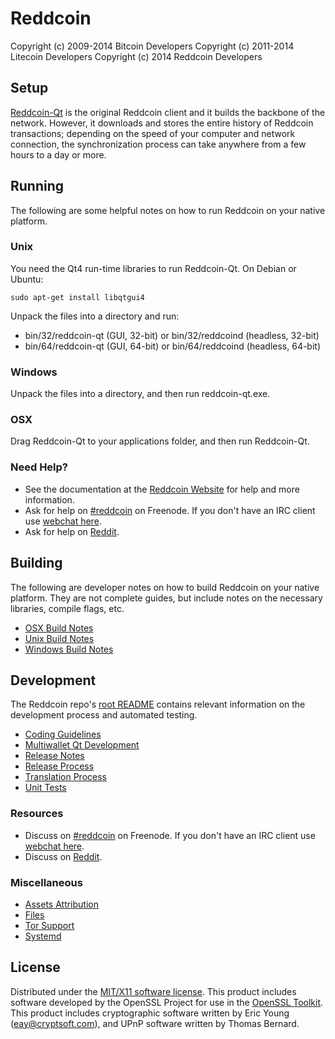 Reddcoin
================

Copyright (c) 2009-2014 Bitcoin Developers
Copyright (c) 2011-2014 Litecoin Developers
Copyright (c) 2014 Reddcoin Developers


Setup
---------------------
[Reddcoin-Qt](http://www.reddcoin.com) is the original Reddcoin client and it builds the backbone of the network. However, it downloads and stores the entire history of Reddcoin transactions; depending on the speed of your computer and network connection, the synchronization process can take anywhere from a few hours to a day or more.

Running
---------------------
The following are some helpful notes on how to run Reddcoin on your native platform. 

### Unix

You need the Qt4 run-time libraries to run Reddcoin-Qt. On Debian or Ubuntu:

	sudo apt-get install libqtgui4

Unpack the files into a directory and run:

- bin/32/reddcoin-qt (GUI, 32-bit) or bin/32/reddcoind (headless, 32-bit)
- bin/64/reddcoin-qt (GUI, 64-bit) or bin/64/reddcoind (headless, 64-bit)



### Windows

Unpack the files into a directory, and then run reddcoin-qt.exe.

### OSX

Drag Reddcoin-Qt to your applications folder, and then run Reddcoin-Qt.

### Need Help?

* See the documentation at the [Reddcoin Website](http://www.reddcoin.com) for help and more information.
* Ask for help on [#reddcoin](http://webchat.freenode.net?channels=reddcoin) on Freenode. If you don't have an IRC client use [webchat here](http://webchat.freenode.net?channels=reddcoin).
* Ask for help on [Reddit](http://www.reddit.com/r/reddCoin/).

Building
---------------------
The following are developer notes on how to build Reddcoin on your native platform. They are not complete guides, but include notes on the necessary libraries, compile flags, etc.

- [OSX Build Notes](build-osx.md)
- [Unix Build Notes](build-unix.md)
- [Windows Build Notes](build-msw.md)

Development
---------------------
The Reddcoin repo's [root README](https://github.com/reddcoin-project/reddcoin/blob/master/README.md) contains relevant information on the development process and automated testing.

- [Coding Guidelines](coding.md)
- [Multiwallet Qt Development](multiwallet-qt.md)
- [Release Notes](release-notes.md)
- [Release Process](release-process.md)
- [Translation Process](translation_process.md)
- [Unit Tests](unit-tests.md)

### Resources
* Discuss on [#reddcoin](http://webchat.freenode.net?channels=reddcoin) on Freenode. If you don't have an IRC client use [webchat here](http://webchat.freenode.net?channels=reddcoin).
* Discuss on [Reddit](http://www.reddit.com/r/reddCoin/).

### Miscellaneous
- [Assets Attribution](assets-attribution.md)
- [Files](files.md)
- [Tor Support](tor.md)
- [Systemd](systemd.md)

License
---------------------
Distributed under the [MIT/X11 software license](http://www.opensource.org/licenses/mit-license.php).
This product includes software developed by the OpenSSL Project for use in the [OpenSSL Toolkit](https://www.openssl.org/). This product includes
cryptographic software written by Eric Young ([eay@cryptsoft.com](mailto:eay@cryptsoft.com)), and UPnP software written by Thomas Bernard.
